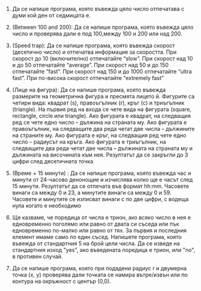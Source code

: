 1. Да се напише програма, която въвежда цяло число отпечатава с думи кой ден от седмицата е.

2. (Between 100 and 200): Да се напише програма, която въвежда цяло число и проверява дали е под 100,между 100 и 200 
   или над 200. 

3. (Speed trap): Да се напише програма, която въвежда скорост (десетично число) и отпечатва информация за скоростта. 
   При скорост до 10 (включително) отпечатайте “slow”. При скорост над 10 и до 50 отпечатайте “average”. При скорост 
   над 50 и до 150 отпечатайте “fast”. При скорост над 150 и до 1000 отпечатайте “ultra fast”. При по-висока скорост 
   отпечатайте “extremely fast”

4. (Лице на фигура): Да се напише програма, която въвежда размерите на геометрична фигура и пресмята лицето й. 
   Фигурите са четири вида: квадрат (s), правоъгълник (r), кръг (c) и триъгълник (triangle). 
   На първия ред на входа се чете вида на фигурата (square, rectangle, circle или triangle). 
   Ако фигурата е квадрат, на следващия ред се чете едно число – дължина на страната му. 
   Ако фигурата е правоъгълник, на следващите два реда четат две числа – дължините на страните му.
   Ако фигурата е кръг, на следващия ред чете едно число – радиусът на кръга. 
   Ако фигурата е триъгълник, на следващите два реда четат две числа – дължината на страната му и дължината на 
   височината към нея. Резултатът да се закръгли до 3 цифри след десетичната точка

5. (Време + 15 минути) : Да се напише програма, която въвежда час и минути от 24-часово денонощие и изчислява колко 
   ще е часът след 15 минути. Резултатът да се отпечата във формат hh:mm. Часовете винаги са между 0 и 23, а минутите 
   винаги са между 0 и 59. Часовете и минутите се изписват винаги с по две цифри, с водеща нула когато е необходимо

6. Ще казваме, че поредица от числа е трион, ако всяко число в нея е едновременно поголямо или равно от двата си 
   съседа или пък едновременно по-малко или равно от тях.
   За първия и последния елемент имаме само по един съсед. Напишете програма, която въвежда от стандартния 5 на брой 
   цели числа. Да се изведе на стандартния изход "yes", ако въведената поредица е трион, или "no", в противен случай.

7. Да се напише програма, която при подадени радиус r и двумерна точка (х, у) 
   проверява дали точката се намира вътре/извън или по контура на окръжност с център (0,0).


